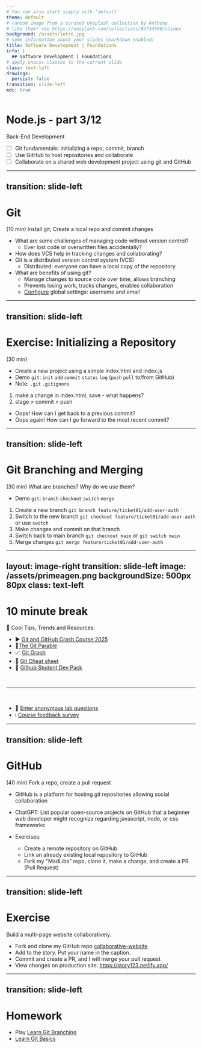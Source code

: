 ```yaml
---
# You can also start simply with 'default'
theme: default
# random image from a curated Unsplash collection by Anthony
# like them? see https://unsplash.com/collections/94734566/slidev
background: /assets/intro.jpg
# some information about your slides (markdown enabled)
title: Software Development | Foundations
info: |
  ## Software Development | Foundations
# apply unocss classes to the current slide
class: text-left
drawings:
  persist: false
transition: slide-left
mdc: true
---
```


# Node.js - part 3/12
Back-End Development
- [ ] Git fundamentals: initializing a repo, commit, branch
- [ ] Use GitHub to host repositories and collaborate
- [ ] Collaborate on a shared web development project using git and GitHub

<div class="abs-br m-6 text-xl">
  <a href="https://github.com/slidevjs/slidev" target="_blank" class="slidev-icon-btn">
    <carbon:logo-github />
  </a>
</div>

<!--
TODO: fill in anchor href above to point to github repo for these slides
-->

---
transition: slide-left
---

# Git
(10 min) Install git; Create a local repo and commit changes

- What are some challenges of managing code without version control?
   - Ever lost code or overwritten files accidentally?
- How does VCS help in tracking changes and collaborating?
- Git is a distributed version control system (VCS)
   - Distributed: everyone can have a local copy of the repository
- What are benefits of using git?
   - Manage changes to source code over time, allows branching
   - Prevents losing work, tracks changes, enables collaboration
   - [Configure](https://www.freecodecamp.org/news/guide-to-git-github-for-beginners-and-experienced-devs#how-to-configure-git) global settings: username and email

<!--
-->

---
transition: slide-left
---

# Exercise: Initializing a Repository
(30 min) 

- Create a new project using a simple index.html and index.js
- Demo `git`:  `init` `add` `commit` `status` `log` (`push` `pull` to/from GitHub)
- Note: `.git` `.gitignore`
1. make a change in index.html, save - what happens?
1. stage > commit > push 

- Oops! How can I get back to a previous commit?
- Oops again! How can I go forward to the most recent commit?

<!--
-->

---
transition: slide-left
---

# Git Branching and Merging
(30 min) What are branches? Why do we use them?

- Demo `git`:  `branch` `checkout` `switch` `merge`
1. Create a new branch `git branch feature/ticket01/add-user-auth`
1. Switch to the new branch `git checkout feature/ticket01/add-user-auth` or use `switch`
1. Make changes and commit on that branch
1. Switch back to main branch `git checkout main` or `git switch main`
1. Merge changes `git merge feature/ticket01/add-user-auth`

<!--
-->

---
layout: image-right
transition: slide-left
image: /assets/primeagen.png
backgroundSize: 500px 80px
class: text-left
---

# 10 minute break

🍦 Cool Tips, Trends and Resources:

- ▶️ [Git and GitHub Crash Course 2025](https://www.youtube.com/watch?v=vA5TTz6BXhY)
- 🐺[The Git Parable](https://tom.preston-werner.com/2009/05/19/the-git-parable.html)
- 📈 [Git Graph](https://marketplace.visualstudio.com/items?itemName=mhutchie.git-graph)
- 🎲 [Git Cheat sheet](https://github.com/arslanbilal/git-cheat-sheet)
- 🎒 [Github Student Dev Pack](https://education.github.com/pack)

<br>
<hr>
<br>

- 🧪 [Enter anonymous lab questions](https://docs.google.com/forms/d/e/1FAIpQLSevvGARdHQikso-uLqFCO481MABKE5HofuSrlzEPMNQ2ZLykw/viewform?usp=dialog)
- ℹ️ [Course feedback survey](https://circuitstream.typeform.com/to/ZoyYk7px#course_id=SoftwareAN&instructor=9514)

<!-- 
- take attendance
-->

---
transition: slide-left
---

# GitHub
(40 min) Fork a repo, create a pull request

- GitHub is a platform for hosting git repositories allowing social collaboration
- ChatGPT: List popular open-source projects on GitHub that a beginner web developer might recognize regarding javascript, node, or css frameworks

- Exercises: 
   - Create a remote repository on GitHub
   - Link an already existing local repository to GitHub
   - Fork my "MadLibs" repo, clone it, make a change, and create a PR (Pull Request)

<!--
-->

---
transition: slide-left
---

# Exercise
Build a multi-page website collaboratively.

- Fork and clone my GitHub repo [collaborative-website](https://github.com/avcoder/collaborative-website/tree/main)
- Add to the story.  Put your name in the caption.
- Commit and create a PR, and I will merge your pull request
- View changes on production site: https://story123.netlify.app/

---
transition: slide-left
---

# Homework

- Play [Learn Git Branching](https://learngitbranching.js.org/)
- [Learn Git Basics](https://www.freecodecamp.org/news/learn-git-basics/)